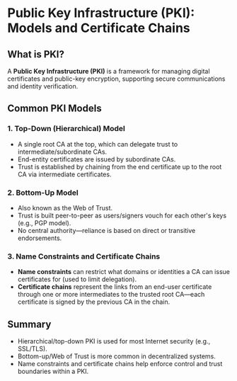# Public Key Infrastructure (PKI): Models and Certificate Chains

## What is PKI?
A **Public Key Infrastructure (PKI)** is a framework for managing digital certificates and public-key encryption, supporting secure communications and identity verification.

## Common PKI Models

### 1. Top-Down (Hierarchical) Model
- A single root CA at the top, which can delegate trust to intermediate/subordinate CAs.
- End-entity certificates are issued by subordinate CAs.
- Trust is established by chaining from the end certificate up to the root CA via intermediate certificates.

### 2. Bottom-Up Model
- Also known as the Web of Trust.
- Trust is built peer-to-peer as users/signers vouch for each other's keys (e.g., PGP model).
- No central authority—reliance is based on direct or transitive endorsements.

### 3. Name Constraints and Certificate Chains
- **Name constraints** can restrict what domains or identities a CA can issue certificates for (used to limit delegation).
- **Certificate chains** represent the links from an end-user certificate through one or more intermediates to the trusted root CA—each certificate is signed by the previous CA in the chain.

## Summary
- Hierarchical/top-down PKI is used for most Internet security (e.g., SSL/TLS).
- Bottom-up/Web of Trust is more common in decentralized systems.
- Name constraints and certificate chains help enforce control and trust boundaries within a PKI.